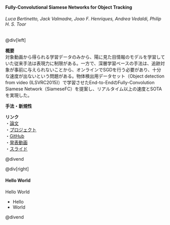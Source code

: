 #### Fully-Convolutional Siamese Networks for Object Tracking
###### Luca Bertinetto, Jack Valmadre, Joao F. Henriques, Andrea Vedaldi, Philip H. S. Toor

@div[left]

__概要__  
対象動画から得られる学習データのみから、陽に見た目情報のモデルを学習していた従来手法は表現力に制限がある。一方で、深層学習ベースの手法は、追跡対象が事前に与えられないことから、オンラインでSGDを行う必要があり、十分な速度が出ないという問題がある。物体検出用データセット（Object detection from video (ILSVRC2015)）で学習させたEnd-to-EndのFully-Convolution Siamese Network（SiameseFC）を提案し、リアルタイム以上の速度とSOTAを実現した。  

__手法・新規性__  


__リンク__  
・[論文](https://arxiv.org/pdf/1606.09549.pdf)  
・[プロジェクト](https://www.robots.ox.ac.uk/~luca/siamese-fc.html)  
・[GitHub](https://github.com/bertinetto/cfnet)  
・[発表動画](https://youtu.be/jZoUalMMZ_0)  
・[スライド](https://pdfs.semanticscholar.org/presentation/4c91/827cceb97183c4d48ca09e1c7587577c8d54.pdf)  

@divend

@div[right]

#### Hello World
Hello World
<br>
- Hello
- World
<!-- ![](path/to/img =full) -->

@divend